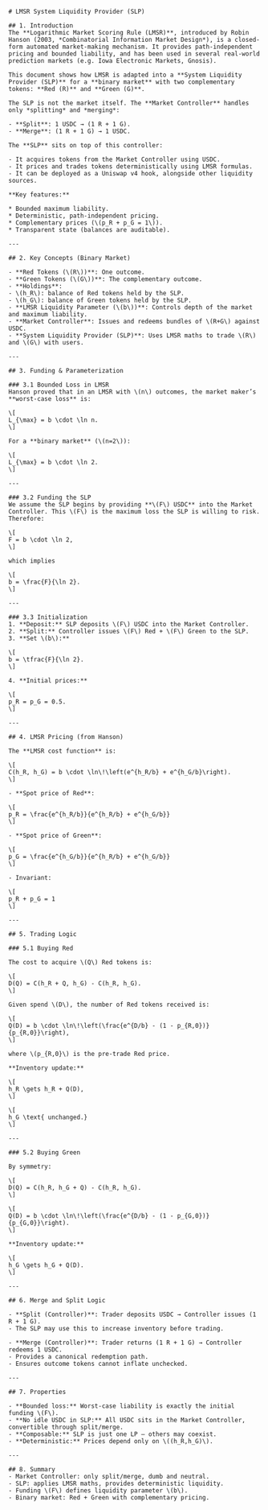     # LMSR System Liquidity Provider (SLP)

    ## 1. Introduction
    The **Logarithmic Market Scoring Rule (LMSR)**, introduced by Robin Hanson (2003, *Combinatorial Information Market Design*), is a closed-form automated market-making mechanism. It provides path-independent pricing and bounded liability, and has been used in several real-world prediction markets (e.g. Iowa Electronic Markets, Gnosis).  

    This document shows how LMSR is adapted into a **System Liquidity Provider (SLP)** for a **binary market** with two complementary tokens: **Red (R)** and **Green (G)**.  

    The SLP is not the market itself. The **Market Controller** handles only *splitting* and *merging*:  

    - **Split**: 1 USDC → (1 R + 1 G).  
    - **Merge**: (1 R + 1 G) → 1 USDC.  

    The **SLP** sits on top of this controller:  

    - It acquires tokens from the Market Controller using USDC.  
    - It prices and trades tokens deterministically using LMSR formulas.  
    - It can be deployed as a Uniswap v4 hook, alongside other liquidity sources.  

    **Key features:**  

    * Bounded maximum liability.  
    * Deterministic, path-independent pricing.  
    * Complementary prices (\(p_R + p_G = 1\)).  
    * Transparent state (balances are auditable).  

    ---

    ## 2. Key Concepts (Binary Market)

    - **Red Tokens (\(R\))**: One outcome.  
    - **Green Tokens (\(G\))**: The complementary outcome.  
    - **Holdings**:  
    - \(h_R\): balance of Red tokens held by the SLP.  
    - \(h_G\): balance of Green tokens held by the SLP.  
    - **LMSR Liquidity Parameter (\(b\))**: Controls depth of the market and maximum liability.  
    - **Market Controller**: Issues and redeems bundles of \(R+G\) against USDC.  
    - **System Liquidity Provider (SLP)**: Uses LMSR maths to trade \(R\) and \(G\) with users.  

    ---

    ## 3. Funding & Parameterization

    ### 3.1 Bounded Loss in LMSR
    Hanson proved that in an LMSR with \(n\) outcomes, the market maker’s **worst-case loss** is:

    \[
    L_{\max} = b \cdot \ln n.
    \]

    For a **binary market** (\(n=2\)):

    \[
    L_{\max} = b \cdot \ln 2.
    \]

    ---

    ### 3.2 Funding the SLP
    We assume the SLP begins by providing **\(F\) USDC** into the Market Controller. This \(F\) is the maximum loss the SLP is willing to risk. Therefore:

    \[
    F = b \cdot \ln 2,
    \]

    which implies

    \[
    b = \frac{F}{\ln 2}.
    \]

    ---

    ### 3.3 Initialization
    1. **Deposit:** SLP deposits \(F\) USDC into the Market Controller.  
    2. **Split:** Controller issues \(F\) Red + \(F\) Green to the SLP.  
    3. **Set \(b\):**

    \[
    b = \tfrac{F}{\ln 2}.
    \]  

    4. **Initial prices:** 

    \[
    p_R = p_G = 0.5.
    \]  

    ---

    ## 4. LMSR Pricing (from Hanson)

    The **LMSR cost function** is:  

    \[
    C(h_R, h_G) = b \cdot \ln\!\left(e^{h_R/b} + e^{h_G/b}\right).
    \]

    - **Spot price of Red**:  

    \[
    p_R = \frac{e^{h_R/b}}{e^{h_R/b} + e^{h_G/b}}
    \]

    - **Spot price of Green**:  

    \[
    p_G = \frac{e^{h_G/b}}{e^{h_R/b} + e^{h_G/b}}
    \]

    - Invariant:  

    \[
    p_R + p_G = 1
    \]

    ---

    ## 5. Trading Logic

    ### 5.1 Buying Red

    The cost to acquire \(Q\) Red tokens is:

    \[
    D(Q) = C(h_R + Q, h_G) - C(h_R, h_G).
    \]

    Given spend \(D\), the number of Red tokens received is:

    \[
    Q(D) = b \cdot \ln\!\left(\frac{e^{D/b} - (1 - p_{R,0})}{p_{R,0}}\right),
    \]

    where \(p_{R,0}\) is the pre-trade Red price.

    **Inventory update:**

    \[
    h_R \gets h_R + Q(D), 
    \]

    \[
    h_G \text{ unchanged.}
    \]

    ---

    ### 5.2 Buying Green

    By symmetry:

    \[
    D(Q) = C(h_R, h_G + Q) - C(h_R, h_G).
    \]

    \[
    Q(D) = b \cdot \ln\!\left(\frac{e^{D/b} - (1 - p_{G,0})}{p_{G,0}}\right).
    \]

    **Inventory update:**

    \[
    h_G \gets h_G + Q(D).
    \]

    ---

    ## 6. Merge and Split Logic

    - **Split (Controller)**: Trader deposits USDC → Controller issues (1 R + 1 G).  
    - The SLP may use this to increase inventory before trading.  

    - **Merge (Controller)**: Trader returns (1 R + 1 G) → Controller redeems 1 USDC.  
    - Provides a canonical redemption path.  
    - Ensures outcome tokens cannot inflate unchecked.  

    ---

    ## 7. Properties

    - **Bounded loss:** Worst-case liability is exactly the initial funding \(F\).  
    - **No idle USDC in SLP:** All USDC sits in the Market Controller, convertible through split/merge.  
    - **Composable:** SLP is just one LP — others may coexist.  
    - **Deterministic:** Prices depend only on \((h_R,h_G)\).  

    ---

    ## 8. Summary
    - Market Controller: only split/merge, dumb and neutral.  
    - SLP: applies LMSR maths, provides deterministic liquidity.  
    - Funding \(F\) defines liquidity parameter \(b\).  
    - Binary market: Red + Green with complementary pricing.  
